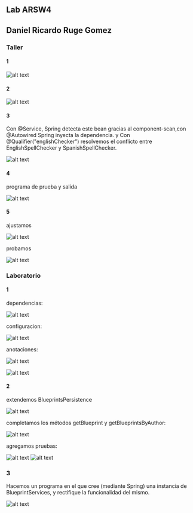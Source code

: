 ## Lab ARSW4

## Daniel Ricardo Ruge Gomez
### Taller

#### 1

 ![alt text](image.png)

#### 2 

![alt text](image-1.png)

#### 3

Con @Service, Spring detecta este bean gracias al component-scan,con @Autowired Spring inyecta la dependencia.
y Con @Qualifier("englishChecker") resolvemos el conflicto entre EnglishSpellChecker y SpanishSpellChecker.

![alt text](image-6.png)

#### 4 

programa de prueba y salida 

![alt text](image-3.png)

#### 5

ajustamos 

![alt text](image-4.png)

probamos

![alt text](image-5.png)

### Laboratorio

#### 1

dependencias:

![alt text](image-2.png)

configuracion:

![alt text](image-14.png)

anotaciones:

![alt text](image-8.png)

![alt text](image-9.png)


#### 2

extendemos BlueprintsPersistence

![alt text](image-10.png)

completamos los métodos getBlueprint y getBlueprintsByAuthor:

![alt text](image-13.png)

agregamos pruebas:

![alt text](image-12.png)
![alt text](image-11.png)

### 3 

Hacemos un programa en el que cree (mediante Spring) una instancia de BlueprintServices, y rectifique la funcionalidad del mismo.

![alt text](image-15.png)

